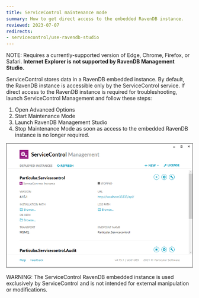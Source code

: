 ```yaml
---
title: ServiceControl maintenance mode
summary: How to get direct access to the embedded RavenDB instance.
reviewed: 2023-07-07
redirects:
- servicecontrol/use-ravendb-studio
---
```


NOTE: Requires a currently-supported version of Edge, Chrome, Firefox, or Safari. **Internet Explorer is not supported by RavenDB Management Studio.**

ServiceControl stores data in a RavenDB embedded instance. By default, the RavenDB instance is accessible only by the ServiceControl service. If direct access to the RavenDB instance is required for troubleshooting, launch ServiceControl Management and follow these steps:

1. Open Advanced Options
1. Start Maintenance Mode
1. Launch RavenDB Management Studio
1. Stop Maintenance Mode as soon as access to the embedded RavenDB instance is no longer required.

![ServiceControl Management Utility - Launch RavenDB Studio](maintenance-mode.gif)

WARNING: The ServiceControl RavenDB embedded instance is used exclusively by ServiceControl and is not intended for external manipulation or modifications.

